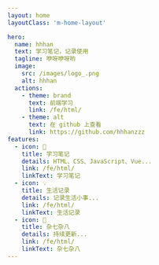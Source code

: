 ```yaml
---
layout: home
layoutClass: 'm-home-layout'

hero:
  name: hhhan
  text: 学习笔记，记录使用
  tagline: 咿呀咿呀哟
  image:
    src: /images/logo_.png
    alt: hhhan
  actions:
    - theme: brand
      text: 前端学习
      link: /fe/html/
    - theme: alt
      text: 在 github 上查看
      link: https://github.com/hhhanzzz
features:
  - icon: 📖
    title: 学习笔记
    details: HTML、CSS、JavaScript、Vue...
    link: /fe/html/
    linkText: 学习笔记
  - icon: 💡
    title: 生活记录
    details: 记录生活小事...
    link: /fe/html/
    linkText: 生活记录
  - icon: 🧰
    title: 杂七杂八
    details: 持续更新...
    link: /fe/html/
    linkText: 杂七杂八
---
```


<style>
/*爱的魔力转圈圈*/
.m-home-layout .image-src:hover {
  transform: translate(-50%, -50%) rotate(666turn);
  transition: transform 59s 1s cubic-bezier(0.3, 0, 0.8, 1);
}

.m-home-layout .details small {
  opacity: 0.8;
}

/* .m-home-layout .item:last-child .details {
  display: flex;
  justify-content: flex-end;
  align-items: end;
} */
</style>